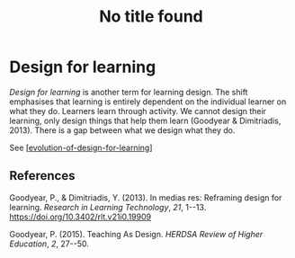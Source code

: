 ﻿---
title: No title found
---
<!--
 Copyright (C) 2023 David Jones
 
 This file is part of memex.
 
 memex is free software: you can redistribute it and/or modify
 it under the terms of the GNU General Public License as published by
 the Free Software Foundation, either version 3 of the License, or
 (at your option) any later version.
 
 memex is distributed in the hope that it will be useful,
 but WITHOUT ANY WARRANTY; without even the implied warranty of
 MERCHANTABILITY or FITNESS FOR A PARTICULAR PURPOSE.  See the
 GNU General Public License for more details.
 
 You should have received a copy of the GNU General Public License
 along with memex.  If not, see <http://www.gnu.org/licenses/>.
-->

# Design for learning 



_Design for learning_ is another term for learning design. The shift emphasises that learning is entirely dependent on the individual learner on what they do. Learners learn through activity. We cannot design their learning, only design things that help them learn (Goodyear & Dimitriadis, 2013). There is a gap between what we design what they do.

See [[evolution-of-design-for-learning]]

## References 

Goodyear, P., & Dimitriadis, Y. (2013). In medias res: Reframing design for learning. *Research in Learning Technology*, *21*, 1--13. <https://doi.org/10.3402/rlt.v21i0.19909>

Goodyear, P. (2015). Teaching As Design. *HERDSA Review of Higher Education*, *2*, 27--50.

[//begin]: # "Autogenerated link references for markdown compatibility"
[evolution-of-design-for-learning]: evolution-of-design-for-learning "Evolution of design for learning"
[//end]: # "Autogenerated link references"
